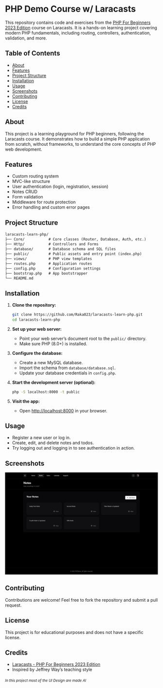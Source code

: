 # PHP Demo Course w/ Laracasts

This repository contains code and exercises from the [PHP For Beginners 2023 Edition](https://laracasts.com/series/php-for-beginners-2023-edition) course on Laracasts. It is a hands-on learning project covering modern PHP fundamentals, including routing, controllers, authentication, validation, and more.

## Table of Contents

- [About](#about)
- [Features](#features)
- [Project Structure](#project-structure)
- [Installation](#installation)
- [Usage](#usage)
- [Screenshots](#screenshots)
- [Contributing](#contributing)
- [License](#license)
- [Credits](#credits)

## About

This project is a learning playground for PHP beginners, following the Laracasts course. It demonstrates how to build a simple PHP application from scratch, without frameworks, to understand the core concepts of PHP web development.

## Features

- Custom routing system
- MVC-like structure
- User authentication (login, registration, session)
- Notes CRUD
- Form validation
- Middleware for route protection
- Error handling and custom error pages

## Project Structure

```
laracasts-learn-php/
├── Core/           # Core classes (Router, Database, Auth, etc.)
├── Http/           # Controllers and Forms
├── database/       # Database schema and SQL files
├── public/         # Public assets and entry point (index.php)
├── views/          # PHP view templates
├── routes.php      # Application routes
├── config.php      # Configuration settings
├── bootstrap.php   # App bootstrapper
└── README.md
```

## Installation

1. **Clone the repository:**
   ```bash
   git clone https://github.com/Raka023/laracasts-learn-php.git
   cd laracasts-learn-php
   ```

2. **Set up your web server:**
   - Point your web server’s document root to the `public/` directory.
   - Make sure PHP (8.0+) is installed.

3. **Configure the database:**
   - Create a new MySQL database.
   - Import the schema from `database/database.sql`.
   - Update your database credentials in `config.php`.

4. **Start the development server (optional):**
   ```bash
   php -S localhost:8000 -t public
   ```

5. **Visit the app:**
   - Open [http://localhost:8000](http://localhost:8000) in your browser.

## Usage

- Register a new user or log in.
- Create, edit, and delete notes and todos.
- Try logging out and logging in to see authentication in action.

## Screenshots

![Home Page](screenshots/page.png)

## Contributing

Contributions are welcome! Feel free to fork the repository and submit a pull request.

## License

This project is for educational purposes and does not have a specific license.

## Credits

- [Laracasts - PHP For Beginners 2023 Edition](https://laracasts.com/series/php-for-beginners-2023-edition)
- Inspired by Jeffrey Way’s teaching style

<sub>*In this project most of the UI Design are made AI*</sub>